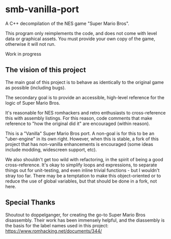 # smb-vanilla-port

A C++ decompilation of the NES game "Super Mario Bros".

This program only reimplements the code, and does not come with level data or graphical assets.
You must provide your own copy of the game, otherwise it will not run.

Work in progress

## The vision of this project

The main goal of this project is to behave as identically to the original game as possible (including bugs).

The secondary goal is to provide an accessible, high-level reference for the logic of Super Mario Bros.

It's reasonable for NES romhackers and retro enthusiasts to cross-reference this with assembly listings. For this reason, code comments that make reference to "how the original did it" are encouraged (within reason).

This is a "Vanilla" Super Mario Bros port. A non-goal is for this to be an "uber-engine" in its own right. However, when this is stable, a fork of this project that has non-vanilla enhancements is encouraged (some ideas include modding, widescreen support, etc).

We also shouldn't get too wild with refactoring, in the spirit of being a good cross-reference.
It's okay to simplify loops and expressions, to separate things out for unit-testing, and even inline trivial functions - but I wouldn't stray too far. There may be a temptation to make this object-oriented or to reduce the use of global variables, but that should be done in a fork, not here.


## Special Thanks

Shoutout to doppelganger, for creating the go-to Super Mario Bros disassembly. Their work has been immensely helpful, and the diassembly is the basis for the label names used in this project:
https://www.romhacking.net/documents/344/
